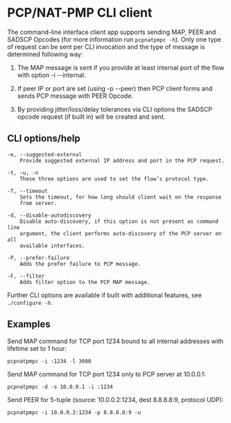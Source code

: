 PCP/NAT-PMP CLI client
======================

The command-line interface client app supports sending MAP, PEER and
SADSCP Opcodes (for more information run `pcpnatpmpc -h`). Only one type of
request can be sent per CLI invocation and the type of message is determined
following way:

1.  The MAP message is sent if you provide at least
    internal port of the flow with option -i --internal.

2.  If peer IP or port are set (using -p --peer)
    then PCP client forms and sends PCP message with PEER Opcode.

3.  By providing jitter/loss/delay tolerances via CLI options
    the SADSCP opcode request (if built in) will be created and sent.

CLI options/help
----------------

    -e, --suggested-external
        Provide suggested external IP address and port in the PCP request.

    -t, -u, -n
        These three options are used to set the flow’s protocol type.

    -T, --timeout
        Sets the timeout, for how long should client wait on the response
        from server.

    -d, --disable-autodiscovery
        Disable auto-discovery, if this option is not present as command line
        argument, the client performs auto-discovery of the PCP server on all
        available interfaces.

    -P, --prefer-failure
        Adds the prefer failure to PCP message.

    -F, --filter
        Adds filter option to the PCP MAP message.

Further CLI options are available if built with additional features, see `./configure -h`.

Examples
--------

  Send MAP command for TCP port 1234 bound to all internal addresses with
  lifetime set to 1 hour:

    pcpnatpmpc -i :1234 -l 3600

  Send MAP command for TCP port 1234 only to PCP server at 10.0.0.1:

    pcpnatpmpc -d -s 10.0.0.1 -i :1234

  Send PEER for 5-tuple (source: 10.0.0.2:1234, dest 8.8.8.8:9, protocol UDP):

    pcpnatpmpc -i 10.0.0.2:1234 -p 8.8.8.8:9 -u

